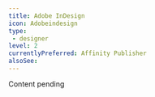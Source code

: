```yaml
---
title: Adobe InDesign
icon: Adobeindesign
type:
 - designer
level: 2
currentlyPreferred: Affinity Publisher
alsoSee:
---
```


Content pending
